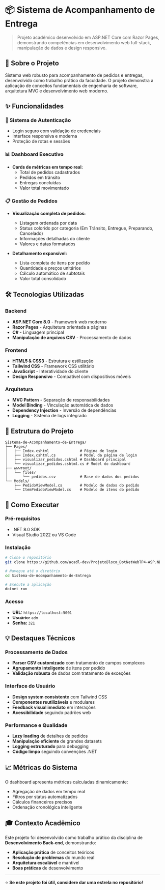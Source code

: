 # 📦 Sistema de Acompanhamento de Entrega

> Projeto acadêmico desenvolvido em ASP.NET Core com Razor Pages, demonstrando competências em desenvolvimento web full-stack, manipulação de dados e design responsivo.

## 🎯 Sobre o Projeto

Sistema web robusto para acompanhamento de pedidos e entregas, desenvolvido como trabalho prático da faculdade. O projeto demonstra a aplicação de conceitos fundamentais de engenharia de software, arquitetura MVC e desenvolvimento web moderno.

## ✨ Funcionalidades

### 🔐 Sistema de Autenticação
- Login seguro com validação de credenciais
- Interface responsiva e moderna
- Proteção de rotas e sessões

### 📊 Dashboard Executivo
- **Cards de métricas em tempo real:**
  - Total de pedidos cadastrados
  - Pedidos em trânsito
  - Entregas concluídas
  - Valor total movimentado

### 📋 Gestão de Pedidos
- **Visualização completa de pedidos:**
  - Listagem ordenada por data
  - Status colorido por categoria (Em Trânsito, Entregue, Preparando, Cancelado)
  - Informações detalhadas do cliente
  - Valores e datas formatados

- **Detalhamento expansível:**
  - Lista completa de itens por pedido
  - Quantidade e preços unitários
  - Cálculo automático de subtotais
  - Valor total consolidado

## 🛠️ Tecnologias Utilizadas

### Backend
- **ASP.NET Core 8.0** - Framework web moderno
- **Razor Pages** - Arquitetura orientada a páginas
- **C#** - Linguagem principal
- **Manipulação de arquivos CSV** - Processamento de dados

### Frontend
- **HTML5 & CSS3** - Estrutura e estilização
- **Tailwind CSS** - Framework CSS utilitário
- **JavaScript** - Interatividade do cliente
- **Design Responsivo** - Compatível com dispositivos móveis

### Arquitetura
- **MVC Pattern** - Separação de responsabilidades
- **Model Binding** - Vinculação automática de dados
- **Dependency Injection** - Inversão de dependências
- **Logging** - Sistema de logs integrado

## 📁 Estrutura do Projeto

```
Sistema-de-Acompanhamento-de-Entrega/
├── Pages/
│   ├── Index.cshtml              # Página de login
│   ├── Index.cshtml.cs           # Model da página de login
│   ├── visualizar_pedidos.cshtml # Dashboard principal
│   └── visualizar_pedidos.cshtml.cs # Model do dashboard
├── wwwroot/
│   └── files/
│       └── pedidos.csv           # Base de dados dos pedidos
└── Models/
    ├── PedidoViewModel.cs        # Modelo de dados do pedido
    └── ItemPedidoViewModel.cs    # Modelo de itens do pedido
```

## 🔧 Como Executar

### Pré-requisitos
- .NET 8.0 SDK
- Visual Studio 2022 ou VS Code

### Instalação
```bash
# Clone o repositório
git clone https://github.com/acadl-dev/ProjetoBloco_DotNetWebTP4-ASP.NET-Core-Razor-Pages.git

# Navegue até o diretório
cd Sistema-de-Acompanhamento-de-Entrega

# Execute a aplicação
dotnet run
```

### Acesso
- **URL:** `https://localhost:5001`
- **Usuário:** `adm`
- **Senha:** `321`

## 💡 Destaques Técnicos

### Processamento de Dados
- **Parser CSV customizado** com tratamento de campos complexos
- **Agrupamento inteligente** de itens por pedido
- **Validação robusta** de dados com tratamento de exceções

### Interface do Usuário
- **Design system consistente** com Tailwind CSS
- **Componentes reutilizáveis** e modulares
- **Feedback visual imediato** em interações
- **Acessibilidade** seguindo padrões web

### Performance e Qualidade
- **Lazy loading** de detalhes de pedidos
- **Manipulação eficiente** de grandes datasets
- **Logging estruturado** para debugging
- **Código limpo** seguindo convenções .NET

## 📈 Métricas do Sistema

O dashboard apresenta métricas calculadas dinamicamente:
- Agregação de dados em tempo real
- Filtros por status automatizados
- Cálculos financeiros precisos
- Ordenação cronológica inteligente

## 🎓 Contexto Acadêmico

Este projeto foi desenvolvido como trabalho prático da disciplina de **Desenvolvimento Back-end**, demonstrando:

- **Aplicação prática** de conceitos teóricos
- **Resolução de problemas** do mundo real
- **Arquitetura escalável** e mantível
- **Boas práticas** de desenvolvimento

---

⭐ **Se este projeto foi útil, considere dar uma estrela no repositório!**